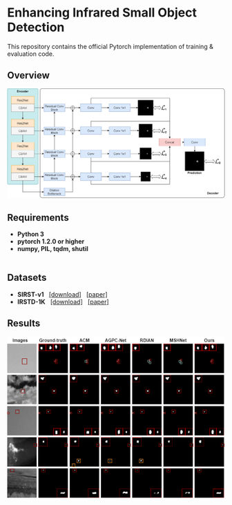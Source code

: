 # Enhancing Infrared Small Object Detection

This repository contains the official Pytorch implementation of training & evaluation code.

## Overview
![Architecture](images/architecture.png "Architecture")

## Requirements
- **Python 3**
- **pytorch 1.2.0 or higher**
- **numpy, PIL, tqdm, shutil**
<br><br>

## Datasets
* **SIRST-v1** &nbsp; [[download]](https://github.com/YimianDai/sirst) &nbsp; [[paper]](https://arxiv.org/pdf/2009.14530.pdf)
* **IRSTD-1K** &nbsp; [[download]](https://github.com/RuiZhang97/ISNet) &nbsp; [[paper]](https://ieeexplore.ieee.org/document/9880295)

## Results
![Architecture](images/results.png "Results")